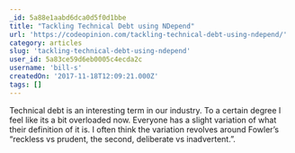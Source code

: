 ```yaml
---
_id: 5a88e1aabd6dca0d5f0d1bbe
title: "Tackling Technical Debt using NDepend"
url: 'https://codeopinion.com/tackling-technical-debt-using-ndepend/'
category: articles
slug: 'tackling-technical-debt-using-ndepend'
user_id: 5a83ce59d6eb0005c4ecda2c
username: 'bill-s'
createdOn: '2017-11-18T12:09:21.000Z'
tags: []
---
```


Technical debt is an interesting term in our industry.  To a certain degree I feel like its a bit overloaded now.  Everyone has a slight variation of what their definition of it is.  I often think the variation revolves around Fowler’s “reckless vs prudent, the second, deliberate vs inadvertent.”.
